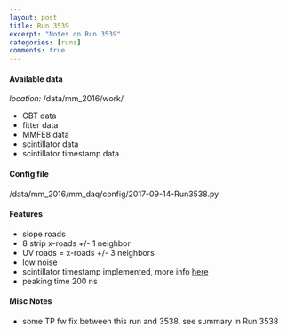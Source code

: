 ```yaml
---
layout: post
title: Run 3539
excerpt: "Notes on Run 3539"
categories: [runs]
comments: true
---
```


#### Available data

*location:* /data/mm_2016/work/

* GBT data
* fitter data
* MMFE8 data
* scintillator data
* scintillator timestamp data

#### Config file

/data/mm_2016/mm_daq/config/2017-09-14-Run3538.py

#### Features

* slope roads
* 8 strip x-roads +/- 1 neighbor
* UV roads = x-roads +/- 3 neighbors
* low noise
* scintillator timestamp implemented, more info [here](scint-tp)
* peaking time 200 ns

#### Misc Notes

* some TP fw fix between this run and 3538, see summary in Run 3538
